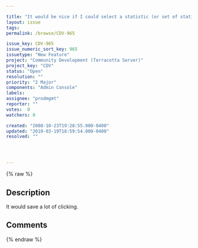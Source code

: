 ```yaml
---

title: "It would be nice if I could select a statistic (or set of statistics) to plot for each node at one click, instead of having to choose the set I want for each node separately"
layout: issue
tags: 
permalink: /browse/CDV-965

issue_key: CDV-965
issue_numeric_sort_key: 965
issuetype: "New Feature"
project: "Community Development (Terracotta Server)"
project_key: "CDV"
status: "Open"
resolution: ""
priority: "2 Major"
components: "Admin Console"
labels: 
assignee: "prodmgmt"
reporter: ""
votes:  0
watchers: 0

created: "2008-10-23T19:28:55.000-0400"
updated: "2010-03-19T18:59:54.000-0400"
resolved: ""




---
```


{% raw %}

## Description

<div markdown="1" class="description">

It would save a lot of clicking.

</div>

## Comments



{% endraw %}
